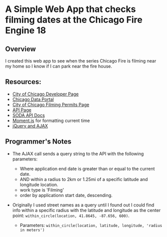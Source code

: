 # A Simple Web App that checks filming dates at the Chicago Fire Engine 18

## Overview
I created this web app to see when the series Chicago Fire is filming near my home so I know if I can park near the fire house.

## Resources:
* [City of Chicago Developer Page](http://dev.cityofchicago.org/)
* [Chicago Data Portal](https://data.cityofchicago.org/)
* [City of Chicago Filming Permits Page](https://data.cityofchicago.org/Community-Economic-Development/Filming-Permits-Transportation-Department-Map/k3tc-fe6r)
* [API Page](https://data.cityofchicago.org/resource/k3tc-fe6r.json)
* [SODA API Docs](https://dev.socrata.com/foundry/data.cityofchicago.org/pubx-yq2d)
* [Moment.js](https://momentjs.com/) for formatting current time
* [jQuery and AJAX](http://jquery.com/)

## Programmer's Notes
* The AJAX call sends a query string to the API with the following parameters:
    * Where application end date is greater than or equal to the current date.
    * AND within a radius to 2km or 1.25mi of a specific latitude and longitude location.
    * work type is 'Filming'
    * order by applicationn start date, descending.

* Originally I used street names as a query until I found out I could find info within a specific radius with the latitude and longitude as the center point: `within_circle(location, 41.8645, -87.656, 600)`.
    * Parameters: `within_circle(location, latitude, longitude, 'radius in meters')`